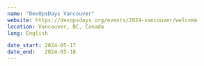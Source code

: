 ```yaml
---
name: "DevOpsDays Vancouver"
website: https://devopsdays.org/events/2024-vancouver/welcome
location: Vancouver, BC, Canada
lang: English

date_start: 2024-05-17
date_end:   2024-05-18
---
```

